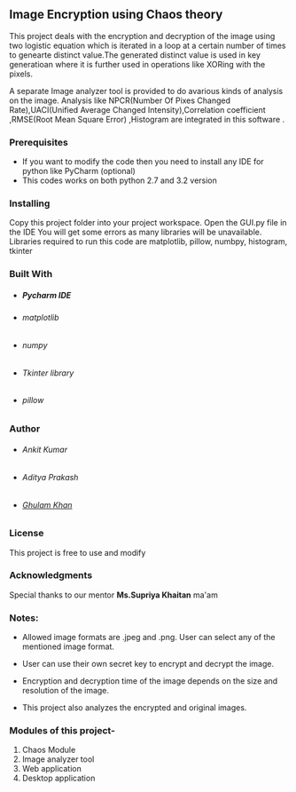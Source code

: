 ## Image Encryption using Chaos theory

This project deals with the encryption and decryption of the image using two logistic equation which is iterated in a loop at a certain number of times to genearte distinct value.The generated distinct value is used in key generatioan where it is further used in operations like XORing with the pixels.

A separate Image analyzer tool is provided to do avarious kinds of analysis on the image.
Analysis like NPCR(Number Of Pixes Changed Rate),UACI(Unified Average Changed Intensity),Correlation coefficient ,RMSE(Root Mean Square Error) ,Histogram are integrated in this
software .

### Prerequisites
* If you want to modify the code then you need to install any IDE for python like PyCharm (optional)
* This codes works on both python 2.7 and 3.2 version

### Installing
Copy this project folder into your project workspace. Open the GUI.py file in the IDE
You will get some errors as many libraries will be unavailable. Libraries required to
run this code are matplotlib, pillow, numbpy, histogram, tkinter

### Built With
* ##### Pycharm IDE
* ###### matplotlib
* ###### numpy
* ###### Tkinter library
* ###### pillow


### Author
* ###### Ankit Kumar
* ###### Aditya Prakash
* ###### [Ghulam Khan](http://github.com/waynetech)

### License
This project is free to use and modify

### Acknowledgments
Special thanks to our mentor **Ms.Supriya Khaitan** ma'am


### Notes:
* Allowed image formats are .jpeg and .png. User can select any of the mentioned image format.

* User can use their own secret key to encrypt and decrypt the image. 

* Encryption and decryption time of the image depends on the size and resolution of the image.

* This project also analyzes the encrypted and original images.

### Modules of this project-

1. Chaos Module
2. Image analyzer tool
3. Web application
4. Desktop application

